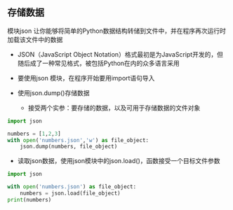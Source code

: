 
## 存储数据
模块json 让你能够将简单的Python数据结构转储到文件中，并在程序再次运行时
加载该文件中的数据

* JSON（JavaScript Object Notation）格式最初是为JavaScript开发的，但随后成了一种常见格式，被包括Python在内的众多语言采用

* 要使用json 模块，在程序开始要用import语句导入
* 使用json.dump()存储数据
    * 接受两个实参：要存储的数据，以及可用于存储数据的文件对象
```python
import json

numbers = [1,2,3]
with open('numbers.json','w') as file_object:
    json.dump(numbers, file_object)
```

* 读取json数据，使用json模块中的json.load()，函数接受一个目标文件参数
```python
import json

with open('numbers.json') as file_object:
    numbers = json.load(file_object)
print(numbers)
```